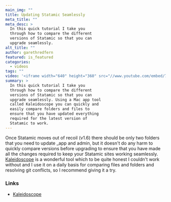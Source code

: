 ```yaml
---
main_img: ""
title: Updating Statamic Seamlessly
meta_title: ""
meta_desc: >
  In this quick tutorial I take you
  through how to compare the different
  versions of Statamic so that you can
  upgrade seamlessly.
alt_title: ""
author: garethredfern
featured: is_featured
categories:
  - videos
tags: ""
video: '<iframe width="640" height="360" src="//www.youtube.com/embed/7AVDicNxi7o" frameborder="0" allowfullscreen></iframe>'
summary: >
  In this quick tutorial I take you
  through how to compare the different
  versions of Statamic so that you can
  upgrade seamlessly. Using a Mac app tool
  called Kaleidoscope you can quickly and
  easily compare folders and files to
  ensure that you have updated everything
  required for the latest version of
  Statamic to work.
---
```

Once Statamic moves out of recoil (v1.6) there should be only two folders that you need to update _app and admin, but it doesn't do any harm to quickly compare versions before upgrading to ensure that you have made all the changes required to keep your Statamic sites working seamlessly. [Kaleidoscope](http://www.kaleidoscopeapp.com) is a wonderful tool which to be quite honest I couldn't work without and I use it on a daily basis for comparing files and folders and resolving git conflicts, so I recommend giving it a try.

### Links

- [Kaleidoscope](http://www.kaleidoscopeapp.com)